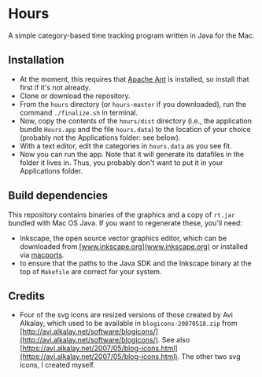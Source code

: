 Hours
=====

A simple category-based time tracking program written in Java for the Mac.


Installation
------------

* At the moment, this requires that [Apache Ant](http://ant.apache.org/) is installed, so install that first if it's not already.
* Clone or download the repository.
* From the `hours` directory (or `hours-master` if you downloaded), run the command `./finalize.sh` in terminal.
* Now, copy the contents of the `hours/dist` directory (i.e., the application bundle `Hours.app` and the file `hours.data`) to the location of your choice (probably not the Applications folder: see below).
* With a text editor, edit the categories in `hours.data` as you see fit.
* Now you can run the app. Note that it will generate its datafiles in the folder it lives in. Thus, you probably don't want to put it in your Applications folder.


Build dependencies
------------------

This repository contains binaries of the graphics and a copy of `rt.jar` bundled with Mac OS Java. If you want to regenerate these, you'll need:
* Inkscape, the open source vector graphics editor, which can be downloaded from [www.inkscape.org](www.inkscape.org) or installed via [macports](https://www.macports.org/).
* to ensure that the paths to the Java SDK and the Inkscape binary at the top of `Makefile` are correct for your system.


Credits
--------------------------

* Four of the svg icons are resized versions of those created by Avi Alkalay, which used to be available in `blogicons-20070518.zip` from [http://avi.alkalay.net/software/blogicons/](http://avi.alkalay.net/software/blogicons/). See also [https://avi.alkalay.net/2007/05/blog-icons.html](https://avi.alkalay.net/2007/05/blog-icons.html). The other two svg icons, I created myself.
